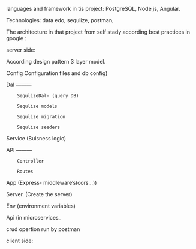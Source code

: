 languages and framework in tis project:
PostgreSQL, Node js, Angular.



Technologies: data edo, sequlize, postman,

The architecture in that project from self stady according best practices in google :

server side:


According design pattern 3 layer model. 


Config  Configuration files and db config)


Dal ———

        SequlizeDal- (query DB)

        Sequlize models

        Sequlize migration

        Sequlize seeders

Service  (Buisness logic)

API ———

        Controller

        Routes

App          (Express- middleware’s(cors…))

Server.      (Create the server)

Env (environment variables)

Api (in microservices_


crud opertion run by postman

client side:
